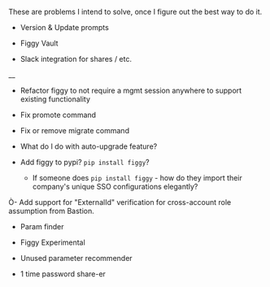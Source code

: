 These are problems I intend to solve, once I figure out the best way to do it.

- Version & Update prompts

- Figgy Vault
- Slack integration for shares / etc.

__

- Refactor figgy to not require a mgmt session anywhere to support existing functionality
- Fix promote command
- Fix or remove migrate command
    
- What do I do with auto-upgrade feature?

- Add figgy to pypi? `pip install figgy`?
    - If someone does `pip install figgy` - how do they import their company's unique SSO configurations elegantly?


Ò- Add support for "ExternalId" verification for cross-account role assumption from Bastion.


- Param finder

- Figgy Experimental

- Unused parameter recommender

- 1 time password share-er